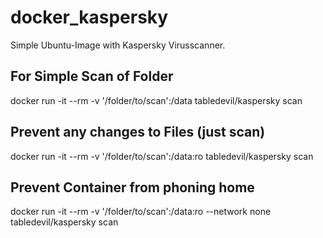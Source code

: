 # docker_kaspersky
Simple Ubuntu-Image with Kaspersky Virusscanner.
## For Simple Scan of Folder
docker run -it --rm -v '/folder/to/scan':/data tabledevil/kaspersky scan
## Prevent any changes to Files (just scan)
docker run -it --rm -v '/folder/to/scan':/data:ro tabledevil/kaspersky scan
## Prevent Container from phoning home 
docker run -it --rm -v '/folder/to/scan':/data:ro --network none  tabledevil/kaspersky scan
